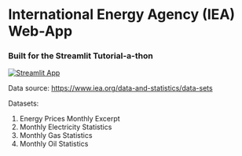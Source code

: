 # International Energy Agency (IEA) Web-App
### Built for the Streamlit Tutorial-a-thon

[![Streamlit App](https://static.streamlit.io/badges/streamlit_badge_black_white.svg)](
    https://iea-dash.streamlit.app/
)

Data source: https://www.iea.org/data-and-statistics/data-sets

Datasets:
1. Energy Prices Monthly Excerpt
2. Monthly Electricity Statistics
3. Monthly Gas Statistics
4. Monthly Oil Statistics